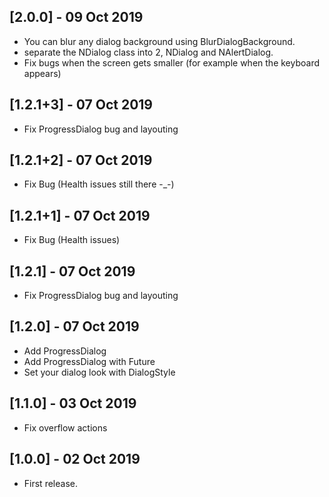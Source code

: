 ## [2.0.0] - 09 Oct 2019 

* You can blur any dialog background using BlurDialogBackground.
* separate the NDialog class into 2, NDialog and NAlertDialog.
* Fix bugs when the screen gets smaller (for example when the keyboard appears)

## [1.2.1+3] - 07 Oct 2019 

* Fix ProgressDialog bug and layouting

## [1.2.1+2] - 07 Oct 2019 

* Fix Bug (Health issues still there -_-)

## [1.2.1+1] - 07 Oct 2019 

* Fix Bug (Health issues)

## [1.2.1] - 07 Oct 2019 

* Fix ProgressDialog bug and layouting

## [1.2.0] - 07 Oct 2019 

* Add ProgressDialog
* Add ProgressDialog with Future
* Set your dialog look with DialogStyle

## [1.1.0] - 03 Oct 2019 

* Fix overflow actions

## [1.0.0] - 02 Oct 2019 

* First release.

